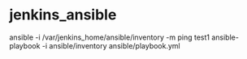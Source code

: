 # jenkins_ansible
ansible -i /var/jenkins_home/ansible/inventory -m ping test1
ansible-playbook -i ansible/inventory ansible/playbook.yml